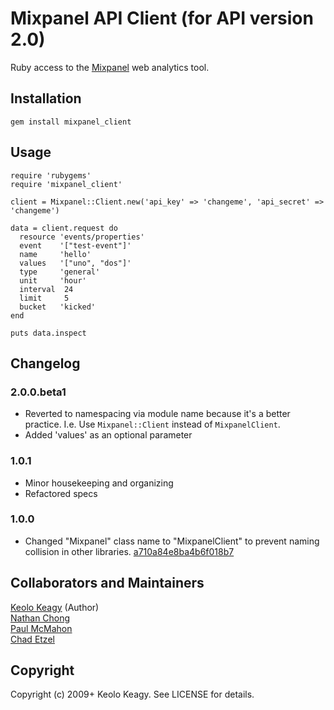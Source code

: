 # Mixpanel API Client (for API version 2.0)

Ruby access to the [Mixpanel](http://mixpanel.com/) web analytics tool.


## Installation

    gem install mixpanel_client


## Usage

    require 'rubygems'
    require 'mixpanel_client'

    client = Mixpanel::Client.new('api_key' => 'changeme', 'api_secret' => 'changeme')

    data = client.request do
      resource 'events/properties'
      event    '["test-event"]'
      name     'hello'
      values   '["uno", "dos"]'
      type     'general'
      unit     'hour'
      interval  24
      limit     5
      bucket   'kicked'
    end

    puts data.inspect

## Changelog

### 2.0.0.beta1
 * Reverted to namespacing via module name because it's a better practice.
   I.e. Use `Mixpanel::Client` instead of `MixpanelClient`.
 * Added 'values' as an optional parameter

### 1.0.1
 * Minor housekeeping and organizing
 * Refactored specs

### 1.0.0
 * Changed "Mixpanel" class name to "MixpanelClient" to prevent naming collision in other 
   libraries. [a710a84e8ba4b6f018b7](https://github.com/keolo/mixpanel_client/commit/a710a84e8ba4b6f018b7404ab9fabc8f08b4a4f3)

## Collaborators and Maintainers
[Keolo Keagy](http://github.com/keolo) (Author)  
[Nathan Chong](http://github.com/paramaw)  
[Paul McMahon](http://github.com/pwim)  
[Chad Etzel](http://github.com/jazzychad)

## Copyright

Copyright (c) 2009+ Keolo Keagy. See LICENSE for details.
